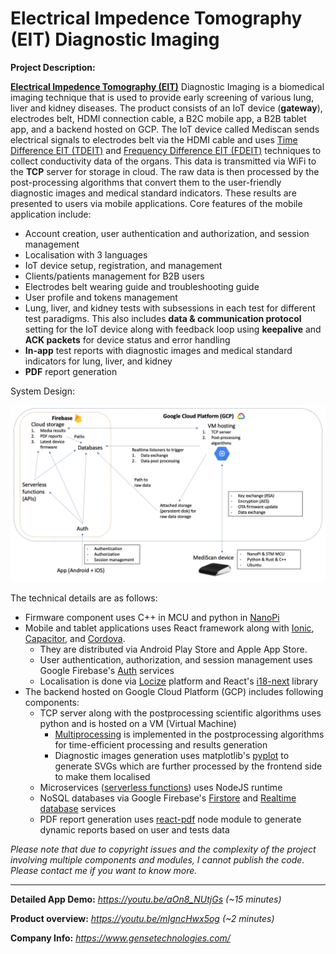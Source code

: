 # Electrical Impedence Tomography (EIT) Diagnostic Imaging

**Project Description:** 

**[Electrical Impedence Tomography (EIT)](https://en.wikipedia.org/wiki/Electrical_impedance_tomography#)** Diagnostic Imaging is a biomedical imaging technique that is used to provide early screening of various lung, liver and kidney diseases. The product consists of an IoT device (**gateway**), electrodes belt, HDMI connection cable, a B2C mobile app, a B2B tablet app, and a backend hosted on GCP. The IoT device called Mediscan sends electrical signals to electrodes belt via the HDMI cable and uses [Time Difference EIT (TDEIT)](https://en.wikipedia.org/wiki/Electrical_impedance_tomography#:~:text=EIT%20measurements%20between%20two%20or,EIT%20(td%2DEIT).) and [Frequency Difference EIT (FDEIT)](https://pubmed.ncbi.nlm.nih.gov/18603667/) techniques to collect conductivity data of the organs. This data is transmitted via WiFi to the **TCP** server for storage in cloud. The raw data is then processed by the post-processing algorithms that convert them to the user-friendly diagnostic images and medical standard indicators. These results are presented to users via mobile applications. Core features of the mobile application include:
* Account creation, user authentication and authorization, and session management
* Localisation with 3 languages
* IoT device setup, registration, and management
* Clients/patients management for B2B users
* Electrodes belt wearing guide and troubleshooting guide
* User profile and tokens management
* Lung, liver, and kidney tests with subsessions in each test for different test paradigms. This also includes **data & communication protocol** setting for the IoT device along with feedback loop using **keepalive** and **ACK packets** for device status and error handling
* **In-app** test reports with diagnostic images and medical standard indicators for lung, liver, and kidney
* **PDF** report generation

System Design:

![System Design](https://github.com/Ebbi53/past_projects_demos/blob/master/%201.%20Electrical%20Impedence%20Tomography%20(EIT)%20Diagnostic%20Imaging/system_design.jpg)

The technical details are as follows:
* Firmware component uses C++ in MCU and python in [NanoPi](https://www.friendlyelec.com/index.php?route=product/product&product_id=304)
* Mobile and tablet applications uses React framework along with [Ionic](https://ionicframework.com/react), [Capacitor](https://capacitorjs.com/), and [Cordova](https://github.com/danielsogl/awesome-cordova-plugins).
    * They are distributed via Android Play Store and Apple App Store.
    * User authentication, authorization, and session management uses Google Firebase's [Auth](https://firebase.google.com/docs/auth) services
    * Localisation is done via [Locize](https://www.locize.com/) platform and React's [i18-next](https://www.i18next.com/) library
* The backend hosted on Google Cloud Platform (GCP) includes following components:
    * TCP server along with the postprocessing scientific algorithms uses python and is hosted on a VM (Virtual Machine)
        * [Multiprocessing](https://docs.python.org/3/library/multiprocessing.html) is implemented in the postprocessing algorithms for time-efficient processing and results generation
        * Diagnostic images generation uses matplotlib's [pyplot](https://matplotlib.org/3.5.3/api/_as_gen/matplotlib.pyplot.html) to generate SVGs which are further processed by the frontend side to make them localised
    * Microservices ([serverless functions](https://firebase.google.com/docs/functions)) uses NodeJS runtime
    * NoSQL databases via Google Firebase's [Firstore](https://firebase.google.com/docs/firestore) and [Realtime database](http://firebase.google.com/docs/database) services
    * PDF report generation uses [react-pdf](https://react-pdf.org/) node module to generate dynamic reports based on user and tests data

_Please note that due to copyright issues and the complexity of the project involving multiple components and modules, I cannot publish the code. Please contact me if you want to know more._

---

**Detailed App Demo:** *https://youtu.be/aOn8_NUtjGs (~15 minutes)*

**Product overview:** *https://youtu.be/mIgncHwx5og (~2 minutes)*

**Company Info:** *https://www.gensetechnologies.com/*
